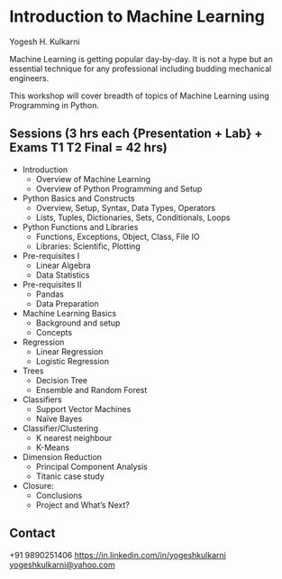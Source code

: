 # Introduction to Machine Learning
Yogesh H. Kulkarni

Machine Learning is getting popular day-by-day. It is not a hype but an essential technique for any professional including budding mechanical engineers. 

This workshop will cover breadth of topics of Machine Learning using Programming in Python.

## Sessions (3 hrs each {Presentation + Lab} + Exams T1 T2 Final = 42 hrs)
- Introduction
	- Overview of Machine Learning
	- Overview of Python Programming and Setup
- Python Basics and Constructs
	- Overview, Setup, Syntax, Data Types, Operators
	- Lists, Tuples, Dictionaries, Sets, Conditionals, Loops
- Python Functions and Libraries
	- Functions, Exceptions, Object, Class, File IO
	- Libraries: Scientific, Plotting
- Pre-requisites I
	- Linear Algebra
	- Data Statistics
- Pre-requisites II
	- Pandas
	- Data Preparation
- Machine Learning Basics
	- Background and setup
	- Concepts
- Regression
	- Linear Regression
	- Logistic Regression
- Trees
	- Decision Tree
	- Ensemble and Random Forest
- Classifiers
	- Support Vector Machines
	- Naïve Bayes
- Classifier/Clustering
	- K nearest neighbour
	- K-Means
- Dimension Reduction
	- Principal Component Analysis
	- Titanic case study
- Closure: 
	- Conclusions
	- Project and What’s Next?
	
## Contact
+91 9890251406                https://in.linkedin.com/in/yogeshkulkarni 	yogeshkulkarni@yahoo.com
